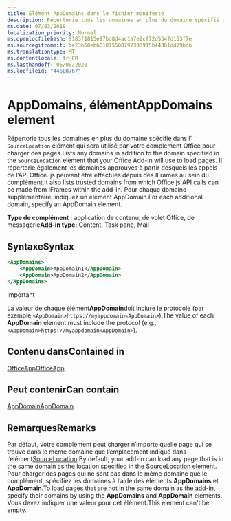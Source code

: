 ```yaml
---
title: Élément AppDomains dans le fichier manifeste
description: Répertorie tous les domaines en plus du domaine spécifié dans l' `SourceLocation` élément qui sera utilisé par votre complément Office pour charger des pages.
ms.date: 07/03/2019
localization_priority: Normal
ms.openlocfilehash: 9183f1815e97bd8d4ac1a7e2cf72d5547d153f7e
ms.sourcegitcommit: be23b68eb661015508797333915b44381dd29bdb
ms.translationtype: MT
ms.contentlocale: fr-FR
ms.lasthandoff: 06/08/2020
ms.locfileid: "44608767"
---
```

# <a name="appdomains-element"></a><span data-ttu-id="a4055-103">AppDomains, élément</span><span class="sxs-lookup"><span data-stu-id="a4055-103">AppDomains element</span></span>

<span data-ttu-id="a4055-104">Répertorie tous les domaines en plus du domaine spécifié dans l' `SourceLocation` élément qui sera utilisé par votre complément Office pour charger des pages.</span><span class="sxs-lookup"><span data-stu-id="a4055-104">Lists any domains in addition to the domain specified in the `SourceLocation` element that your Office Add-in will use to load pages.</span></span> <span data-ttu-id="a4055-105">Il répertorie également les domaines approuvés à partir desquels les appels de l’API Office. js peuvent être effectués depuis des IFrames au sein du complément.</span><span class="sxs-lookup"><span data-stu-id="a4055-105">It also lists trusted domains from which Office.js API calls can be made from IFrames within the add-in.</span></span> <span data-ttu-id="a4055-106">Pour chaque domaine supplémentaire, indiquez un élément AppDomain.</span><span class="sxs-lookup"><span data-stu-id="a4055-106">For each additional domain, specify an AppDomain element.</span></span>

 <span data-ttu-id="a4055-107">**Type de complément :** application de contenu, de volet Office, de messagerie</span><span class="sxs-lookup"><span data-stu-id="a4055-107">**Add-in type:** Content, Task pane, Mail</span></span>

## <a name="syntax"></a><span data-ttu-id="a4055-108">Syntaxe</span><span class="sxs-lookup"><span data-stu-id="a4055-108">Syntax</span></span>

```XML
<AppDomains>
    <AppDomain>AppDomain1</AppDomain>
    <AppDomain>AppDomain2</AppDomain>
</AppDomains>
```

> [!IMPORTANT]
> <span data-ttu-id="a4055-109">La valeur de chaque élément**AppDomain**doit inclure le protocole (par exemple,`<AppDomain>https://myappdomain<AppDomain>`).</span><span class="sxs-lookup"><span data-stu-id="a4055-109">The value of each **AppDomain** element must include the protocol (e.g., `<AppDomain>https://myappdomain<AppDomain>`).</span></span>

## <a name="contained-in"></a><span data-ttu-id="a4055-110">Contenu dans</span><span class="sxs-lookup"><span data-stu-id="a4055-110">Contained in</span></span>

[<span data-ttu-id="a4055-111">OfficeApp</span><span class="sxs-lookup"><span data-stu-id="a4055-111">OfficeApp</span></span>](officeapp.md)

## <a name="can-contain"></a><span data-ttu-id="a4055-112">Peut contenir</span><span class="sxs-lookup"><span data-stu-id="a4055-112">Can contain</span></span>

[<span data-ttu-id="a4055-113">AppDomain</span><span class="sxs-lookup"><span data-stu-id="a4055-113">AppDomain</span></span>](appdomain.md)

## <a name="remarks"></a><span data-ttu-id="a4055-114">Remarques</span><span class="sxs-lookup"><span data-stu-id="a4055-114">Remarks</span></span>

<span data-ttu-id="a4055-115">Par défaut, votre complément peut charger n’importe quelle page qui se trouve dans le même domaine que l’emplacement indiqué dans l’élément[SourceLocation](sourcelocation.md).</span><span class="sxs-lookup"><span data-stu-id="a4055-115">By default, your add-in can load any page that is in the same domain as the location specified in the [SourceLocation element](sourcelocation.md).</span></span> <span data-ttu-id="a4055-116">Pour charger des pages qui ne sont pas dans le même domaine que le complément, spécifiez les domaines à l’aide des éléments **AppDomains** et **AppDomain**.</span><span class="sxs-lookup"><span data-stu-id="a4055-116">To load pages that are not in the same domain as the add-in, specify their domains by using the **AppDomains** and **AppDomain** elements.</span></span> <span data-ttu-id="a4055-117">Vous devez indiquer une valeur pour cet élément.</span><span class="sxs-lookup"><span data-stu-id="a4055-117">This element can't be empty.</span></span>
